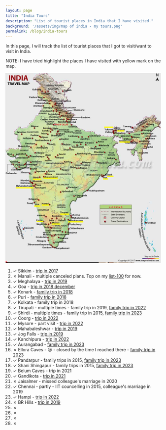 ```yaml
---
layout: page
title: "India Tours"
description: "List of tourist places in India that I have visited."
background: '/assets/img/map of india - my tours.png'
permalink: /blog/india-tours
---
```


In this page, I will track the list of tourist places that I got to visit/want to visit in India. 

NOTE: I have tried highlight the places I have visited with yellow mark on the map.

<img src="/assets/img/map of india - my tours.png" alt="list of tourist places I have visited in India">

1. ✓ Sikkim - [trip in 2017](/blog/trips/sikkim-trip)
1. ✗ Manali - multiple canceled plans. Top on my <a href="/list-100" title="list of 100 things to do" target="_blank">list-100</a> for now.
1. ✓ Meghalaya - [trip in 2019](/blog/trips/meghalaya-trip)
1. ✓ Goa - [trip in 2018 december](/blog/trips/goa-trip-2023)
1. ✓ Konark - [family trip in 2018](/blog/trips/puri-trip)
1. ✓ Puri - [family trip in 2018](/blog/trips/puri-trip)
1. ✓ Kolkata - family trip in 2018
1. ✓ Tirupati - multiple times - family trip in 2019, [family trip in 2022](/blog/trips/tirupati-trip-2022)
1. ✓ Shirdi - multiple times - family trip in 2015, [family trip in 2023](/blog/trips/shirdi-trip-2023)
1. ✓ Coorg - [trip in 2022](/blog/trips/coorg-trip)
1. ✓ Mysore - part visit - [trip in 2022](/blog/trips/coorg-trip)
1. ✓ Mahabaleshwar - [trip in 2019](/blog/trips/jog-falls-trip)
1. ✓ Jog Falls - [trip in 2019](/blog/trips/jog-falls-trip)
1. ✓ Kanchipura - [trip in 2022](/blog/trips/tirupati-trip-2022)
1. ✓ Aurangabad - [family trip in 2023](/blog/trips/shirdi-trip-2023)
1. ✗ Ellora Caves - 😢 - closed by the time I reached there - [family trip in 2023](/blog/trips/shirdi-trip-2023)
1. ✓ Pandarpur - family trips in 2015, [family trip in 2023](/blog/trips/shirdi-trip-2023)
1. ✓ Shani Shingapur - family trips in 2015, [family trip in 2023](/blog/trips/shirdi-trip-2023)
1. ✓ Belum Caves - trip in 2021
1. ✓ Gandikota - [trip in 2021](/blog/trips/gandikota-trip)
1. ✗ Jaisalmer - missed colleague's marriage in 2020
1. ✓ Chennai - partly - IIT councelling in 2015, colleague's marriage in 2019
1. ✓ Hampi - [trip in 2022](/blog/trips/coorg-trip) 
1. ✗ BR Hills - [trip in 2019](/blog/trips/br-hills-trip)
1. ✗ 
1. ✗ 
1. ✗ 
1. ✗ 